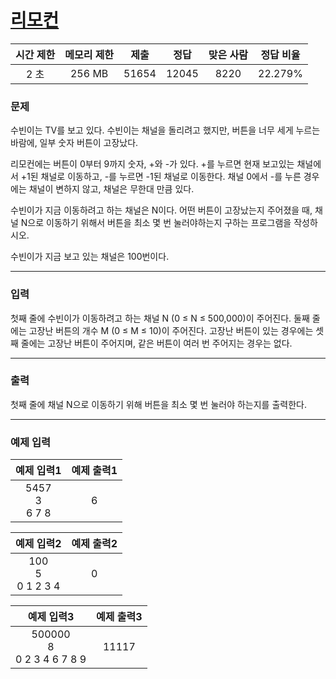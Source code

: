 # [리모컨](https://www.acmicpc.net/problem/1107)

<div align = center>

|  시간 제한  | 메모리 제한 |  제출  |  정답  | 맞은 사람 | 정답 비율 |
| :-------: | :------: | :----: | :----: | :-------: | :-------: |
|    2 초   |   256 MB  | 51654 | 12045 |  8220   |  22.279%  |

</div>

### 문제

수빈이는 TV를 보고 있다. 수빈이는 채널을 돌리려고 했지만, 버튼을 너무 세게 누르는 바람에, 일부 숫자 버튼이 고장났다.

리모컨에는 버튼이 0부터 9까지 숫자, +와 -가 있다. +를 누르면 현재 보고있는 채널에서 +1된 채널로 이동하고, -를 누르면 -1된 채널로 이동한다. 채널 0에서 -를 누른 경우에는 채널이 변하지 않고, 채널은 무한대 만큼 있다.

수빈이가 지금 이동하려고 하는 채널은 N이다. 어떤 버튼이 고장났는지 주어졌을 때, 채널 N으로 이동하기 위해서 버튼을 최소 몇 번 눌러야하는지 구하는 프로그램을 작성하시오. 

수빈이가 지금 보고 있는 채널은 100번이다.

---

### 입력

첫째 줄에 수빈이가 이동하려고 하는 채널 N (0 ≤ N ≤ 500,000)이 주어진다.  둘째 줄에는 고장난 버튼의 개수 M (0 ≤ M ≤ 10)이 주어진다. 고장난 버튼이 있는 경우에는 셋째 줄에는 고장난 버튼이 주어지며, 같은 버튼이 여러 번 주어지는 경우는 없다.

---

### 출력

첫째 줄에 채널 N으로 이동하기 위해 버튼을 최소 몇 번 눌러야 하는지를 출력한다.

---

### 예제 입력

| 예제 입력1 | 예제 출력1 |
| :--------: | :--------: |
| 5457<br/>3<br/>6 7 8 | 6 |

| 예제 입력2 | 예제 출력2 |
| :--------: | :--------: |
| 100<br/>5<br/>0 1 2 3 4 | 0 |

| 예제 입력3 | 예제 출력3 |
| :--------: | :--------: |
| 500000<br/>8<br/>0 2 3 4 6 7 8 9 | 11117 |